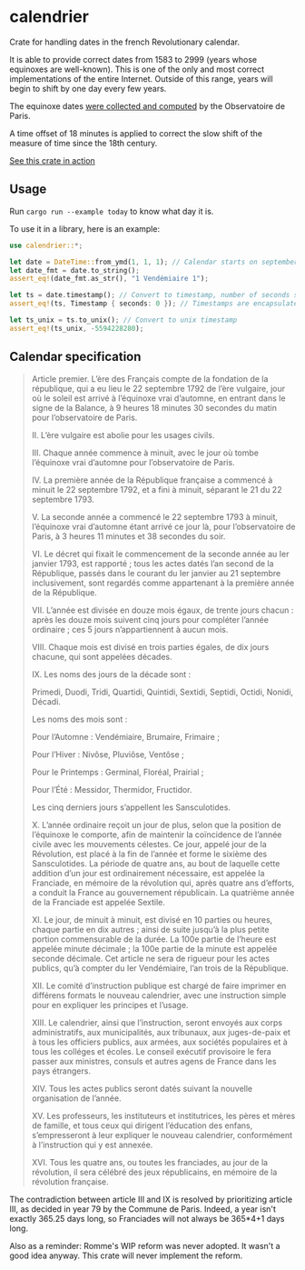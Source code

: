 # calendrier

Crate for handling dates in the french Revolutionary calendar.

It is able to provide correct dates from 1583 to 2999 (years whose equinoxes are well-known).
This is one of the only and most correct implementations of the entire Internet.
Outside of this range, years will begin to shift by one day every few years.

The equinoxe dates [were collected and computed](https://www.imcce.fr/newsletter/docs/Equinoxe_automne_1583_2999.pdf) by the Observatoire de Paris.

A time offset of 18 minutes is applied to correct the slow shift of the measure of time since the 18th century.

[See this crate in action](https://calendrier.dera.page)

## Usage

Run `cargo run --example today` to know what day it is.

To use it in a library, here is an example:

```rust
use calendrier::*;

let date = DateTime::from_ymd(1, 1, 1); // Calendar starts on september 22nd, 1792
let date_fmt = date.to_string();
assert_eq!(date_fmt.as_str(), "1 Vendémiaire 1");

let ts = date.timestamp(); // Convert to timestamp, number of seconds since republican epoch
assert_eq!(ts, Timestamp { seconds: 0 }); // Timestamps are encapsulated in a struct so that you don't confuse them with unix timestamps

let ts_unix = ts.to_unix(); // Convert to unix timestamp
assert_eq!(ts_unix, -5594228280);
```

## Calendar specification

> Article premier.
> L’ère des Français compte de la fondation de la république, qui a eu lieu le 22 septembre 1792 de l’ère vulgaire, jour où le soleil est arrivé à l’équinoxe vrai d’automne, en entrant dans le signe de la Balance, à 9 heures 18 minutes 30 secondes du matin pour l’observatoire de Paris.
> 
> II.
> L’ère vulgaire est abolie pour les usages civils.
> 
> III.
> Chaque année commence à minuit, avec le jour où tombe l’équinoxe vrai d’automne pour l’observatoire de Paris.
> 
> IV.
> La première année de la République française a commencé à minuit le 22 septembre 1792, et a fini à minuit, séparant le 21 du 22 septembre 1793.
> 
> V.
> La seconde année a commencé le 22 septembre 1793 à minuit, l’équinoxe vrai d’automne étant arrivé ce jour là, pour l’observatoire de Paris, à 3 heures 11 minutes et 38 secondes du soir.
> 
> VI.
> Le décret qui fixait le commencement de la seconde année au Ier janvier 1793, est rapporté ; tous les actes datés l’an second de la République, passés dans le courant du Ier janvier au 21 septembre inclusivement, sont regardés comme appartenant à la première année de la République.
> 
> VII.
> L’année est divisée en douze mois égaux, de trente jours chacun : après les douze mois suivent cinq jours pour compléter l’année ordinaire ; ces 5 jours n’appartiennent à aucun mois.
> 
> VIII.
> Chaque mois est divisé en trois parties égales, de dix jours chacune, qui sont appelées décades.
> 
> IX.
> Les noms des jours de la décade sont :
> 
> Primedi,
> Duodi,
> Tridi,
> Quartidi,
> Quintidi,
> Sextidi,
> Septidi,
> Octidi,
> Nonidi,
> Décadi.
> 
> Les noms des mois sont :
> 
> Pour l’Automne :
> Vendémiaire,
> Brumaire,
> Frimaire ;
> 
> Pour l’Hiver :
> Nivôse,
> Pluviôse,
> Ventôse ;
> 
> Pour le Printemps :
> Germinal,
> Floréal,
> Prairial ;
> 
> Pour l’Été :
> Messidor,
> Thermidor,
> Fructidor.
> 
> Les cinq derniers jours s’appellent les Sansculotides.
> 
> X.
> L’année ordinaire reçoit un jour de plus, selon que la position de l’équinoxe le comporte, afin de maintenir la coïncidence de l’année civile avec les mouvements célestes. Ce jour, appelé jour de la Révolution, est placé à la fin de l’année et forme le sixième des Sansculotides.
> La période de quatre ans, au bout de laquelle cette addition d’un jour est ordinairement nécessaire, est appelée la Franciade, en mémoire de la révolution qui, après quatre ans d’efforts, a conduit la France au gouvernement républicain. La quatrième année de la Franciade est appelée Sextile.
> 
> XI.
> Le jour, de minuit à minuit, est divisé en 10 parties ou heures, chaque partie en dix autres ; ainsi de suite jusqu’à la plus petite portion commensurable de la durée. La 100e partie de l’heure est appelée minute décimale ; la 100e partie de la minute est appelée seconde décimale. Cet article ne sera de rigueur pour les actes publics, qu’à compter du Ier Vendémiaire, l’an trois de la République.
> 
> XII.
> Le comité d’instruction publique est chargé de faire imprimer en différens formats le nouveau calendrier, avec une instruction simple pour en expliquer les principes et l’usage.
> 
> XIII.
> Le calendrier, ainsi que l’instruction, seront envoyés aux corps administratifs, aux municipalités, aux tribunaux, aux juges-de-paix et à tous les officiers publics, aux armées, aux sociétés populaires et à tous les colléges et écoles. Le conseil exécutif provisoire le fera passer aux ministres, consuls et autres agens de France dans les pays étrangers.
> 
> XIV.
> Tous les actes publics seront datés suivant la nouvelle organisation de l’année.
> 
> XV.
> Les professeurs, les instituteurs et institutrices, les pères et mères de famille, et tous ceux qui dirigent l’éducation des enfans, s’empresseront à leur expliquer le nouveau calendrier, conformément à l’instruction qui y est annexée.
> 
> XVI.
> Tous les quatre ans, ou toutes les franciades, au jour de la révolution, il sera célébré des jeux républicains, en mémoire de la révolution française.

The contradiction between article III and IX is resolved by prioritizing article III, as decided in year 79 by the Commune de Paris.
Indeed, a year isn't exactly 365.25 days long, so Franciades will not always be 365*4+1 days long.

Also as a reminder: Romme's WIP reform was never adopted. It wasn't a good idea anyway. This crate will never implement the reform.

